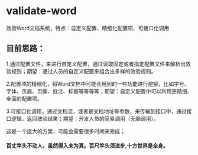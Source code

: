 # validate-word
效验Word文档系统，特点：自定义配置、精细化配置项、可接口化调用

## 目前思路：

1.通过配置文件，来进行自定义配置，通过读取固定或者指定配置文件来解析出效验规则；期望：通过人员的自定义配置来组合出多样的效验规则。

2.配置项的精细化，将Word文档中可能会用到的一些功能进行挖掘，比如字号、字体、页眉、页脚、批注、标题等等等等；期望：自定义配置中可以利用更精细、全面的配置项。

3.可接口化调用，通过文档流，或者是文档地址等参数，来传输到接口中，通过接口逻辑，返回效验结果；期望：开发人员的简易调用（无脑调用）。



这是一个庞大的方案，可能会需要很多时间来完成；



#### 百丈竿头不动人，虽然得入未为真。百尺竿头须进步,十方世界是全身。
